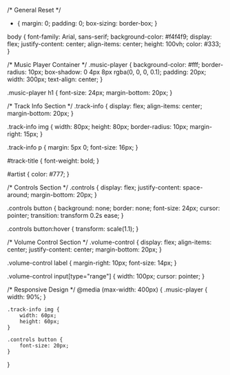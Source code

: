 /* General Reset */
* {
    margin: 0;
    padding: 0;
    box-sizing: border-box;
}

body {
    font-family: Arial, sans-serif;
    background-color: #f4f4f9;
    display: flex;
    justify-content: center;
    align-items: center;
    height: 100vh;
    color: #333;
}

/* Music Player Container */
.music-player {
    background-color: #fff;
    border-radius: 10px;
    box-shadow: 0 4px 8px rgba(0, 0, 0, 0.1);
    padding: 20px;
    width: 300px;
    text-align: center;
}

.music-player h1 {
    font-size: 24px;
    margin-bottom: 20px;
}

/* Track Info Section */
.track-info {
    display: flex;
    align-items: center;
    margin-bottom: 20px;
}

.track-info img {
    width: 80px;
    height: 80px;
    border-radius: 10px;
    margin-right: 15px;
}

.track-info p {
    margin: 5px 0;
    font-size: 16px;
}

#track-title {
    font-weight: bold;
}

#artist {
    color: #777;
}

/* Controls Section */
.controls {
    display: flex;
    justify-content: space-around;
    margin-bottom: 20px;
}

.controls button {
    background: none;
    border: none;
    font-size: 24px;
    cursor: pointer;
    transition: transform 0.2s ease;
}

.controls button:hover {
    transform: scale(1.1);
}

/* Volume Control Section */
.volume-control {
    display: flex;
    align-items: center;
    justify-content: center;
    margin-bottom: 20px;
}

.volume-control label {
    margin-right: 10px;
    font-size: 14px;
}

.volume-control input[type="range"] {
    width: 100px;
    cursor: pointer;
}

/* Responsive Design */
@media (max-width: 400px) {
    .music-player {
        width: 90%;
    }

    .track-info img {
        width: 60px;
        height: 60px;
    }

    .controls button {
        font-size: 20px;
    }
}
